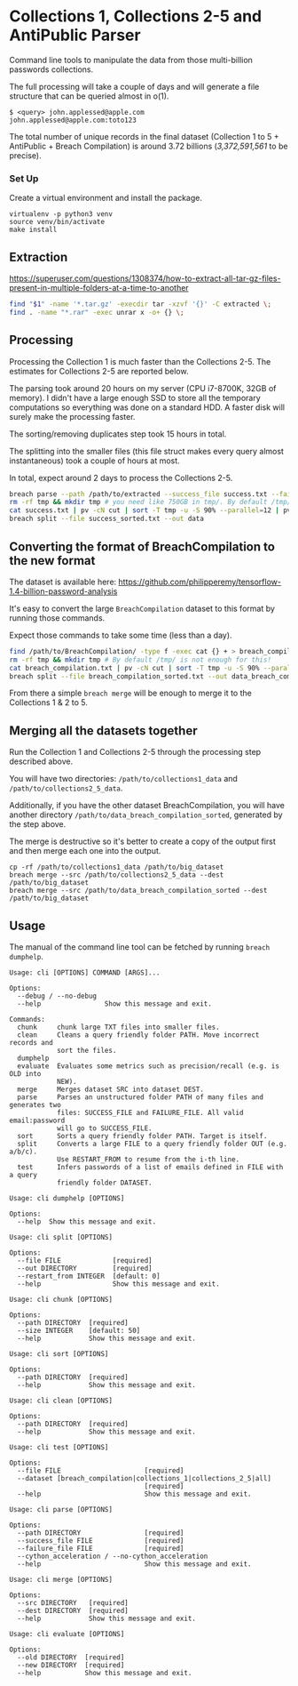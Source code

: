 # Collections 1, Collections 2-5 and AntiPublic Parser

Command line tools to manipulate the data from those multi-billion passwords collections.

The full processing will take a couple of days and will generate a file structure that can be queried almost in o(1).

```
$ <query> john.applessed@apple.com
john.applessed@apple.com:toto123
```

The total number of unique records in the final dataset (Collection 1 to 5 + AntiPublic + Breach Compilation) is around 3.72 billions (_3,372,591,561_ to be precise).


### Set Up

Create a virtual environment and install the package.

```
virtualenv -p python3 venv
source venv/bin/activate
make install
```

## Extraction

https://superuser.com/questions/1308374/how-to-extract-all-tar-gz-files-present-in-multiple-folders-at-a-time-to-another

```bash
find "$1" -name '*.tar.gz' -execdir tar -xzvf '{}' -C extracted \;
find . -name "*.rar" -exec unrar x -o+ {} \;
```

## Processing

Processing the Collection 1 is much faster than the Collections 2-5. The estimates for Collections 2-5 are reported below.

The parsing took around 20 hours on my server (CPU i7-8700K, 32GB of memory). I didn't have a large enough SSD to store all the temporary computations so everything
was done on a standard HDD. A faster disk will surely make the processing faster.

The sorting/removing duplicates step took 15 hours in total.

The splitting into the smaller files (this file struct makes every query almost instantaneous) took a couple of hours at most.

In total, expect around 2 days to process the Collections 2-5.

```bash
breach parse --path /path/to/extracted --success_file success.txt --failure_file failure.txt --cython_acceleration
rm -rf tmp && mkdir tmp # you need like 750GB in tmp/. By default /tmp/ is not enough for this!
cat success.txt | pv -cN cut | sort -T tmp -u -S 90% --parallel=12 | pv -cN cut > success_sorted.txt
breach split --file success_sorted.txt --out data
```

## Converting the format of BreachCompilation to the new format

The dataset is available here: https://github.com/philipperemy/tensorflow-1.4-billion-password-analysis

It's easy to convert the large `BreachCompilation` dataset to this format by running those commands.

Expect those commands to take some time (less than a day).

```bash
find /path/to/BreachCompilation/ -type f -exec cat {} + > breach_compilation.txt
rm -rf tmp && mkdir tmp # By default /tmp/ is not enough for this!
cat breach_compilation.txt | pv -cN cut | sort -T tmp -u -S 90% --parallel=12 | pv -cN cut > breach_compilation_sorted.txt
breach split --file breach_compilation_sorted.txt --out data_breach_compilation_sorted
```

From there a simple `breach merge` will be enough to merge it to the Collections 1 & 2 to 5.

## Merging all the datasets together

Run the Collection 1 and Collections 2-5 through the processing step described above.

You will have two directories: `/path/to/collections1_data` and `/path/to/collections2_5_data`.

Additionally, if you have the other dataset BreachCompilation, you will have another directory `/path/to/data_breach_compilation_sorted`, generated by the step above.

The merge is destructive so it's better to create a copy of the output first and then merge each one into the output.

```
cp -rf /path/to/collections1_data /path/to/big_dataset
breach merge --src /path/to/collections2_5_data --dest /path/to/big_dataset
breach merge --src /path/to/data_breach_compilation_sorted --dest /path/to/big_dataset
```

## Usage

The manual of the command line tool can be fetched by running `breach dumphelp`.

```
Usage: cli [OPTIONS] COMMAND [ARGS]...

Options:
  --debug / --no-debug
  --help                Show this message and exit.

Commands:
  chunk     chunk large TXT files into smaller files.
  clean     Cleans a query friendly folder PATH. Move incorrect records and
            sort the files.
  dumphelp
  evaluate  Evaluates some metrics such as precision/recall (e.g. is OLD into
            NEW).
  merge     Merges dataset SRC into dataset DEST.
  parse     Parses an unstructured folder PATH of many files and generates two
            files: SUCCESS_FILE and FAILURE_FILE. All valid email:password
            will go to SUCCESS_FILE.
  sort      Sorts a query friendly folder PATH. Target is itself.
  split     Converts a large FILE to a query friendly folder OUT (e.g. a/b/c).
            Use RESTART_FROM to resume from the i-th line.
  test      Infers passwords of a list of emails defined in FILE with a query
            friendly folder DATASET.

Usage: cli dumphelp [OPTIONS]

Options:
  --help  Show this message and exit.

Usage: cli split [OPTIONS]

Options:
  --file FILE             [required]
  --out DIRECTORY         [required]
  --restart_from INTEGER  [default: 0]
  --help                  Show this message and exit.

Usage: cli chunk [OPTIONS]

Options:
  --path DIRECTORY  [required]
  --size INTEGER    [default: 50]
  --help            Show this message and exit.

Usage: cli sort [OPTIONS]

Options:
  --path DIRECTORY  [required]
  --help            Show this message and exit.

Usage: cli clean [OPTIONS]

Options:
  --path DIRECTORY  [required]
  --help            Show this message and exit.

Usage: cli test [OPTIONS]

Options:
  --file FILE                     [required]
  --dataset [breach_compilation|collections_1|collections_2_5|all]
                                  [required]
  --help                          Show this message and exit.

Usage: cli parse [OPTIONS]

Options:
  --path DIRECTORY                [required]
  --success_file FILE             [required]
  --failure_file FILE             [required]
  --cython_acceleration / --no-cython_acceleration
  --help                          Show this message and exit.

Usage: cli merge [OPTIONS]

Options:
  --src DIRECTORY   [required]
  --dest DIRECTORY  [required]
  --help            Show this message and exit.

Usage: cli evaluate [OPTIONS]

Options:
  --old DIRECTORY  [required]
  --new DIRECTORY  [required]
  --help           Show this message and exit.
  ```
